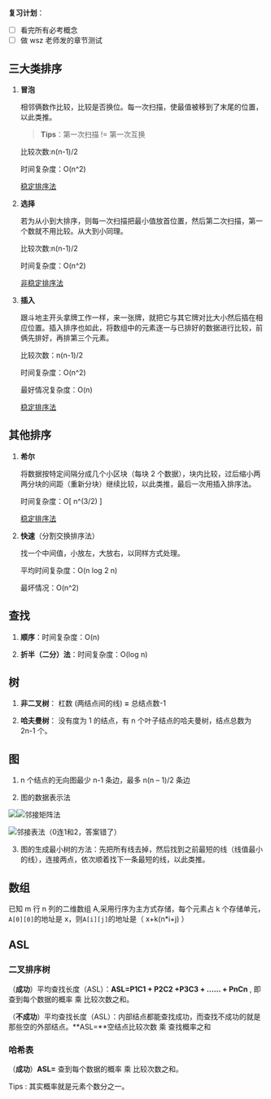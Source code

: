 **复习计划**：

- [ ] 看完所有必考概念
- [ ] 做 wsz 老师发的章节测试

## 三大类排序

1. **冒泡**

   相邻俩数作比较，比较是否换位。每一次扫描，使最值被移到了末尾的位置，以此类推。

   > **Tips**：第一次扫描 != 第一次互换

   比较次数:n(n-1)/2

   时间复杂度：O(n^2)

   <u>稳定排序法</u>

2. **选择**

   若为从小到大排序，则每一次扫描把最小值放首位置，然后第二次扫描，第一个数就不用比较。从大到小同理。

   比较次数:n(n-1)/2

   时间复杂度：O(n^2)

   <u>非稳定排序法</u>

3. **插入**

   跟斗地主开头拿牌工作一样，来一张牌，就把它与其它牌对比大小然后插在相应位置。插入排序也如此，将数组中的元素逐一与已排好的数据进行比较，前俩先排好，再排第三个元素。

   比较次数：n(n-1)/2

   时间复杂度：O(n^2)

   最好情况复杂度：O(n)

   <u>稳定排序法</u>

## 其他排序

1. **希尔**

   将数据按特定间隔分成几个小区块（每块 2 个数据），块内比较，过后缩小两两分块的间距（重新分块）继续比较，以此类推，最后一次用插入排序法。

   时间复杂度：O[ n^(3/2) ]

   <u>稳定排序法</u>

2. **快速**（分割交换排序法）

   找一个中间值，小放左，大放右，以同样方式处理。

   平均时间复杂度：O(n log 2 n)

   最坏情况：O(n^2)

## 查找

1. **顺序**：时间复杂度：O(n)

2. **折半（二分）法**：时间复杂度：O(log n)

## 树

1. **非二叉树**： 杠数 (两结点间的线) **=** 总结点数-1

2. **哈夫曼树**： 没有度为 1 的结点，有 n 个叶子结点的哈夫曼树，结点总数为 2n-1 个。

## 图

1. n 个结点的无向图最少 n-1 条边，最多 n(n – 1)/2 条边

2. 图的数据表示法

![](https://unpkg.zhimg.com/hassan-assets/posts/DataStructure_Note/image-20210609213951474.png)![邻接矩阵法](https://unpkg.zhimg.com/hassan-assets/posts/DataStructure_Note/image-20210609214131279.png)

![邻接表法（0连1和2，答案错了）](https://unpkg.zhimg.com/hassan-assets/posts/DataStructure_Note/image-20210609214451740.png)

3. 图的生成最小树的方法：先把所有线去掉，然后找到之前最短的线（线值最小的线），连接两点，依次顺着找下一条最短的线，以此类推。

## 数组

已知 m 行 n 列的二维数组 A,采用行序为主方式存储，每个元素占 k 个存储单元，`A[0][0]`的地址是 x，则`A[i][j]`的地址是（ x+k(n\*i+j) ）

## ASL

### 二叉排序树

（**成功**）平均查找长度（ASL）：**ASL=P1C1 + P2C2 +P3C3 + …… + PnCn** , 即查到每个数据的概率 乘 比较次数之和。

（**不成功**）平均查找长度（ASL）：内部结点都能查找成功，而查找不成功的就是那些空的外部结点。**ASL=**空结点比较次数 乘 查找概率之和

### 哈希表

（**成功**）**ASL=** 查到每个数据的概率 乘 比较次数之和。

Tips : 其实概率就是元素个数分之一。
